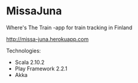 MissaJuna
=========

Where's The Train -app for train tracking in Finland

http://missa-juna.herokuapp.com

Technologies:
* Scala 2.10.2
* Play Framework 2.2.1
* Akka
